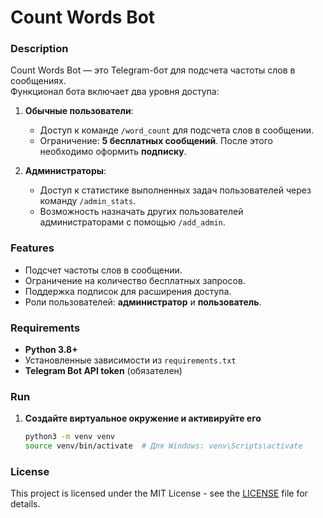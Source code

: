 # Count Words Bot

### Description
Count Words Bot — это Telegram-бот для подсчета частоты слов в сообщениях.  
Функционал бота включает два уровня доступа:

1. **Обычные пользователи**:
   - Доступ к команде `/word_count` для подсчета слов в сообщении.
   - Ограничение: **5 бесплатных сообщений**. После этого необходимо оформить **подписку**.

2. **Администраторы**:
   - Доступ к статистике выполненных задач пользователей через команду `/admin_stats`.
   - Возможность назначать других пользователей администраторами с помощью `/add_admin`.

### Features
- Подсчет частоты слов в сообщении.
- Ограничение на количество бесплатных запросов.
- Поддержка подписок для расширения доступа.
- Роли пользователей: **администратор** и **пользователь**.

### Requirements
- **Python 3.8+**
- Установленные зависимости из `requirements.txt`
- **Telegram Bot API token** (обязателен)

### Run

1. **Создайте виртуальное окружение и активируйте его**
   ```bash
   python3 -m venv venv
   source venv/bin/activate  # Для Windows: venv\Scripts\activate

### License

This project is licensed under the MIT License - see the [LICENSE](LICENSE) file for details.